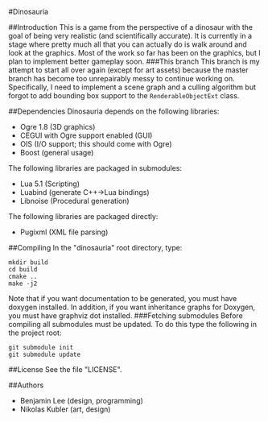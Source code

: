 #Dinosauria

##Introduction
This is a game from the perspective of a dinosaur with the goal of being very realistic (and scientifically accurate). It is currently in a stage where pretty much all that you can actually do is walk around and look 
at the graphics. Most of the work so far has been on the graphics, but I plan to implement better gameplay soon.
###This branch
This branch is my attempt to start all over again (except for art assets) because the master branch has become too unrepairably messy to continue working on. Specifically, I need to implement a scene graph and a culling algorithm but forgot to add bounding box support to the ```RenderableObjectExt``` class.

##Dependencies
Dinosauria depends on the following libraries:
 - Ogre 1.8 (3D graphics)
 - CEGUI with Ogre support enabled (GUI)
 - OIS (I/O support; this should come with Ogre)
 - Boost (general usage)

The following libraries are packaged in submodules:
 - Lua 5.1 (Scripting)
 - Luabind (generate C++->Lua bindings)
 - Libnoise (Procedural generation)

The following libraries are packaged directly:
 - Pugixml (XML file parsing)

##Compiling
In the "dinosauria" root directory, type:
```
mkdir build
cd build
cmake ..
make -j2
```
Note that if you want documentation to be generated, you must have doxygen installed. In addition, if you want inheritance graphs for Doxygen, you must have graphviz dot installed.
###Fetching submodules
Before compiling all submodules must be updated. To do this type the following in the project root:
```
git submodule init
git submodule update
```

##License
See the file "LICENSE".
  
##Authors
 - Benjamin Lee (design, programming)
 - Nikolas Kubler (art, design)
